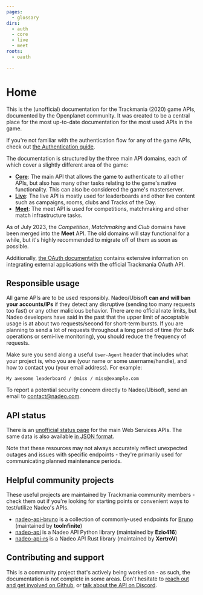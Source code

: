 ```yaml
---
pages:
  - glossary
dirs:
  - auth
  - core
  - live
  - meet
roots:
  - oauth

---
```


# Home

This is the (unofficial) documentation for the Trackmania (2020) game APIs, documented by the Openplanet community. It was created to be a central place for the most up-to-date documentation for the most used APIs in the game.

If you're not familiar with the authentication flow for any of the game APIs, check out [the Authentication guide](/auth).

The documentation is structured by the three main API domains, each of which cover a slightly different area of the game:

- [**Core**](/core): The main API that allows the game to authenticate to all other APIs, but also has many other tasks relating to the game's native functionality. This can also be considered the game's masterserver.
- [**Live**](/live): The live API is mostly used for leaderboards and other live content such as campaigns, rooms, clubs and Tracks of the Day.
- [**Meet**](/meet): The meet API is used for competitions, matchmaking and other match infrastructure tasks.

As of July 2023, the _Competition_, _Matchmaking_ and _Club_ domains have been merged into the **Meet** API. The old domains will stay functional for a while, but it's highly recommended to migrate off of them as soon as possible.

Additionally, [the OAuth documentation](/oauth/summary) contains extensive information on integrating external applications with the official Trackmania OAuth API.

## Responsible usage

All game APIs are to be used responsibly. Nadeo/Ubisoft **can and will ban your accounts/IPs** if they detect any disruptive (sending too many requests too fast) or any other malicious behavior. There are no official rate limits, but Nadeo developers have said in the past that the upper limit of acceptable usage is at about two requests/second for short-term bursts. If you are planning to send a lot of requests throughout a long period of time (for bulk operations or semi-live monitoring), you should reduce the frequency of requests.

Make sure you send along a useful `User-Agent` header that includes what your project is, who you are (your name or some username/handle), and how to contact you (your email address). For example:

```plain
My awesome leaderboard / @miss / miss@example.com
```

To report a potential security concern directly to Nadeo/Ubisoft, send an email to <contact@nadeo.com>.

## API status

There is an [unofficial status page](https://trackmania-status.cdn.ubi.com/status.html) for the main Web Services APIs. The same data is also available [in JSON format](https://trackmania-status.cdn.ubi.com/status.json).

Note that these resources may not always accurately reflect unexpected outages and issues with specific endpoints - they're primarily used for communicating planned maintenance periods.

## Helpful community projects

These useful projects are maintained by Trackmania community members - check them out if you're looking for starting points or convenient ways to test/utilize Nadeo's APIs.

- [nadeo-api-bruno](https://github.com/davidbmaier/nadeo-api-bruno) is a collection of commonly-used endpoints for [Bruno](https://www.usebruno.com/) (maintained by **tooInfinite**)
- [nadeo-api](https://pypi.org/project/nadeo-api/) is a Nadeo API Python library (maintained by **Ezio416**)
- [nadeo-api-rs](https://crates.io/crates/nadeo-api-rs) is a Nadeo API Rust library (maintained by **XertroV**)

## Contributing and support

This is a community project that's actively being worked on - as such, the documentation is not complete in some areas. Don't hesitate to [reach out and get involved on Github](https://github.com/openplanet-nl/nadeoapi-docs), or [talk about the API on Discord](https://openplanet.dev/link/discord).

